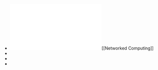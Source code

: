 - ![Ray - A Distributed Framework for Emerging AI Applications.pdf](../assets/Ray_-_A_Distributed_Framework_for_Emerging_AI_Applications_1672677162542_0.pdf)[[Networked Computing]]
-
-
-